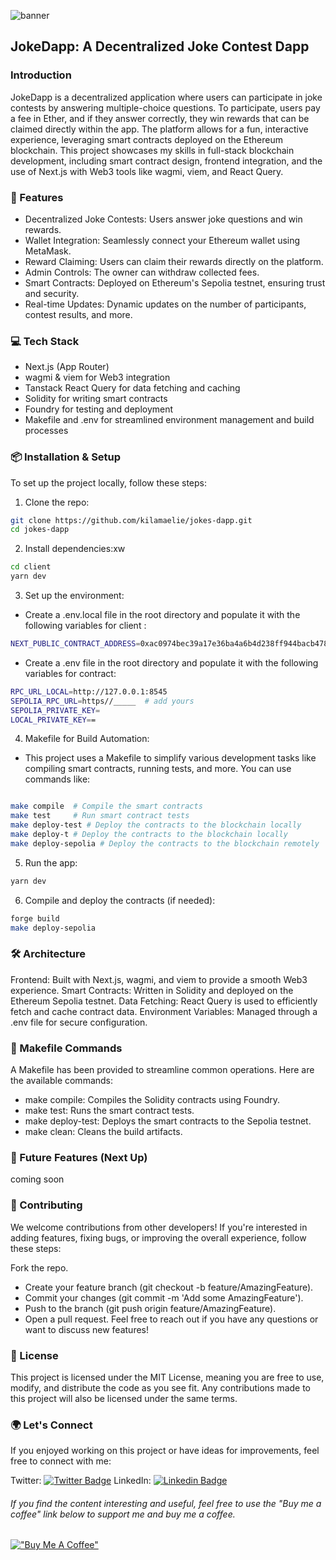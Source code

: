 ![banner](https://res.cloudinary.com/dwz5lx2k7/image/upload/v1729495085/tutorials/Screenshot_2024-10-21_at_9.17.07_AM_nmdryk.webp)

## JokeDapp: A Decentralized Joke Contest Dapp

### Introduction

JokeDapp is a decentralized application where users can participate in joke contests by answering multiple-choice questions. To participate, users pay a fee in Ether, and if they answer correctly, they win rewards that can be claimed directly within the app. The platform allows for a fun, interactive experience, leveraging smart contracts deployed on the Ethereum blockchain. This project showcases my skills in full-stack blockchain development, including smart contract design, frontend integration, and the use of Next.js with Web3 tools like wagmi, viem, and React Query.

### 🚀 Features

- Decentralized Joke Contests: Users answer joke questions and win rewards.
- Wallet Integration: Seamlessly connect your Ethereum wallet using MetaMask.
- Reward Claiming: Users can claim their rewards directly on the platform.
- Admin Controls: The owner can withdraw collected fees.
- Smart Contracts: Deployed on Ethereum's Sepolia testnet, ensuring trust and security.
- Real-time Updates: Dynamic updates on the number of participants, contest results, and more.

### 💻 Tech Stack

- Next.js (App Router)
- wagmi & viem for Web3 integration
- Tanstack React Query for data fetching and caching
- Solidity for writing smart contracts
- Foundry for testing and deployment
- Makefile and .env for streamlined environment management and build processes

### 📦 Installation & Setup

To set up the project locally, follow these steps:

1. Clone the repo:

```bash
git clone https://github.com/kilamaelie/jokes-dapp.git
cd jokes-dapp
```

2. Install dependencies:xw

```bash
cd client
yarn dev
```

3. Set up the environment:

- Create a .env.local file in the root directory and populate it with the following variables for client :

```bash
NEXT_PUBLIC_CONTRACT_ADDRESS=0xac0974bec39a17e36ba4a6b4d238ff944bacb478cbed5efcae784d7bf4f2ff80 # for example
```

- Create a .env file in the root directory and populate it with the following variables for contract:

```bash
RPC_URL_LOCAL=http://127.0.0.1:8545
SEPOLIA_RPC_URL=https//_____  # add yours
SEPOLIA_PRIVATE_KEY=
LOCAL_PRIVATE_KEY==
```

4. Makefile for Build Automation:

- This project uses a Makefile to simplify various development tasks like compiling smart contracts, running tests, and more. You can use commands like:

```bash

make compile  # Compile the smart contracts
make test     # Run smart contract tests
make deploy-test # Deploy the contracts to the blockchain locally
make deploy-t # Deploy the contracts to the blockchain locally
make deploy-sepolia # Deploy the contracts to the blockchain remotely

```

5. Run the app:

```bash
yarn dev

```

6. Compile and deploy the contracts (if needed):

```bash
forge build
make deploy-sepolia
```

### 🛠 Architecture

Frontend: Built with Next.js, wagmi, and viem to provide a smooth Web3 experience.
Smart Contracts: Written in Solidity and deployed on the Ethereum Sepolia testnet.
Data Fetching: React Query is used to efficiently fetch and cache contract data.
Environment Variables: Managed through a .env file for secure configuration.

### 🔧 Makefile Commands

A Makefile has been provided to streamline common operations. Here are the available commands:

- make compile: Compiles the Solidity contracts using Foundry.
- make test: Runs the smart contract tests.
- make deploy-test: Deploys the smart contracts to the Sepolia testnet.
- make clean: Cleans the build artifacts.

### 🚀 Future Features (Next Up)

coming soon

### 🤝 Contributing

We welcome contributions from other developers! If you're interested in adding features, fixing bugs, or improving the overall experience, follow these steps:

Fork the repo.

- Create your feature branch (git checkout -b feature/AmazingFeature).
- Commit your changes (git commit -m 'Add some AmazingFeature').
- Push to the branch (git push origin feature/AmazingFeature).
- Open a pull request.
  Feel free to reach out if you have any questions or want to discuss new features!

### 📄 License

This project is licensed under the MIT License, meaning you are free to use, modify, and distribute the code as you see fit. Any contributions made to this project will also be licensed under the same terms.

### 🌍 Let's Connect

If you enjoyed working on this project or have ideas for improvements, feel free to connect with me:

Twitter: [![Twitter Badge](https://img.shields.io/badge/-@kilamaelie-1ca0f1?style=flat&labelColor=1ca0f1&logo=twitter&logoColor=white&link=https://twitter.com/kilamaelie)](https://twitter.com/kilamaelie)
LinkedIn: [![Linkedin Badge](https://img.shields.io/badge/-kilamaelie-0e76a8?style=flat&labelColor=0e76a8&logo=linkedin&logoColor=white)](https://www.linkedin.com/in/kilamaelie/)

###### If you find the content interesting and useful, feel free to use the "Buy me a coffee" link below to support me and buy me a coffee.

[!["Buy Me A Coffee"](https://www.buymeacoffee.com/assets/img/custom_images/orange_img.png)](https://www.buymeacoffee.com/kilamaelie)
